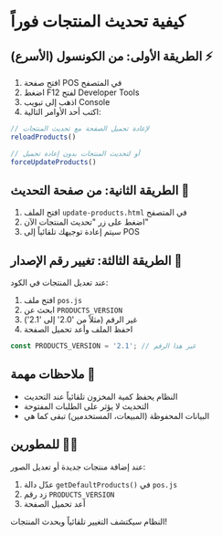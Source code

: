 # كيفية تحديث المنتجات فوراً

## الطريقة الأولى: من الكونسول (الأسرع) ⚡

1. افتح صفحة POS في المتصفح
2. اضغط F12 لفتح Developer Tools
3. اذهب إلى تبويب Console
4. اكتب أحد الأوامر التالية:

```javascript
// لإعادة تحميل الصفحة مع تحديث المنتجات
reloadProducts()

// أو لتحديث المنتجات بدون إعادة تحميل
forceUpdateProducts()
```

## الطريقة الثانية: من صفحة التحديث 🔄

1. افتح الملف `update-products.html` في المتصفح
2. اضغط على زر "تحديث المنتجات الآن"
3. سيتم إعادة توجيهك تلقائياً إلى POS

## الطريقة الثالثة: تغيير رقم الإصدار 🔢

عند تعديل المنتجات في الكود:

1. افتح ملف `pos.js`
2. ابحث عن `PRODUCTS_VERSION`
3. غير الرقم (مثلاً من '2.0' إلى '2.1')
4. احفظ الملف وأعد تحميل الصفحة

```javascript
const PRODUCTS_VERSION = '2.1'; // غير هذا الرقم
```

## ملاحظات مهمة 📝

- النظام يحفظ كمية المخزون تلقائياً عند التحديث
- التحديث لا يؤثر على الطلبات المفتوحة
- البيانات المحفوظة (المبيعات، المستخدمين) تبقى كما هي

## للمطورين 👨‍💻

عند إضافة منتجات جديدة أو تعديل الصور:

1. عدّل دالة `getDefaultProducts()` في `pos.js`
2. زد رقم `PRODUCTS_VERSION`
3. أعد تحميل الصفحة

النظام سيكتشف التغيير تلقائياً ويحدث المنتجات!
